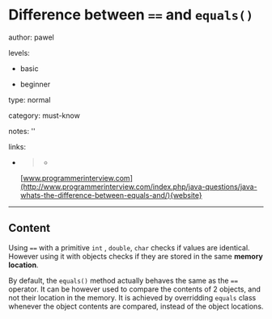 # Difference between `==` and `equals()`
author: pawel

levels:

  - basic

  - beginner

type: normal

category: must-know

notes: ''

links:

  - >-
    [www.programmerinterview.com](http://www.programmerinterview.com/index.php/java-questions/java-whats-the-difference-between-equals-and/){website}

---
## Content

Using `==` with a primitive `int` , `double`, `char` checks if values are identical. However using it with objects checks if they are stored in the same **memory location**.

By default, the `equals()` method actually behaves the same as the `==` operator. It can be however used to compare the contents of 2 objects, and not their location in the memory. It is achieved by overridding `equals` class whenever the object contents are compared, instead of the object locations.